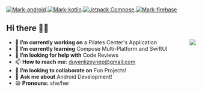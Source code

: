 <div style="display: inline_block">
   <a href="https://github.com/zeynep-duyenli">
  <img align="center" alt="Mark-android"  src="https://img.shields.io/badge/Android-3DDC84?style=for-the-badge&logo=android&logoColor=white">
  <img align="center" alt="Mark-kotlin" src="https://img.shields.io/badge/Kotlin-7F52FF?&style=for-the-badge&logo=kotlin&logoColor=white">
  <img align="center" alt="Jetpack Compose" src="https://img.shields.io/badge/Jetpack%20Compose-4285F4?style=for-the-badge&logo=jetpackcompose&logoColor=white">
  <img align="center" alt="Mark-firebase" src="https://img.shields.io/badge/firebase-F57C00?style=for-the-badge&logo=firebase&logoColor=white">
  </a>
</div>

## Hi there 🖖🏻
<img align="right" src="https://i.giphy.com/media/v1.Y2lkPTc5MGI3NjExZGdicmMzenM0MmNydWNreTF4Z3ZrbGZmeHVodGVoY2F5am1udDN5MCZlcD12MV9pbnRlcm5hbF9naWZfYnlfaWQmY3Q9Zw/10xnwAvwi4Wh8s/giphy-downsized.gif"/>


- 🔭 **I’m currently working on** a Pilates Center's Application
- 🌱 **I’m currently learning** Compose Multi-Platform and SwiftUI
- 🤔 **I’m looking for help with** Code Reviews
- 📫 **How to reach me:** duyenlizeynep@gmail.com
- 👯 **I’m looking to collaborate on** Fun Projects!
- 💬 **Ask me about** Android Development!
- 😄 **Pronouns:** she/her
